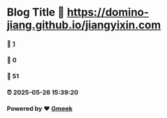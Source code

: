 # Blog Title :link: https://domino-jiang.github.io/jiangyixin.com 
### :page_facing_up: [1](https://domino-jiang.github.io/jiangyixin.com/tag.html) 
### :speech_balloon: 0 
### :hibiscus: 51 
### :alarm_clock: 2025-05-26 15:39:20 
### Powered by :heart: [Gmeek](https://github.com/Meekdai/Gmeek)
